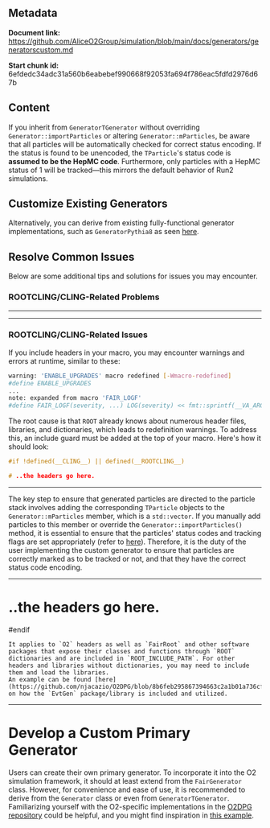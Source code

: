 ## Metadata

**Document link:** https://github.com/AliceO2Group/simulation/blob/main/docs/generators/generatorscustom.md

**Start chunk id:** 6efdedc34adc31a560b6eabebef990668f92053fa694f786eac5fdfd2976d67b

## Content

If you inherit from `GeneratorTGenerator` without overriding `Generator::importParticles` or altering `Generator::mParticles`, be aware that all particles will be automatically checked for correct status encoding. If the status is found to be unencoded, the `TParticle`'s status code is **assumed to be the HepMC code**. Furthermore, only particles with a HepMC status of 1 will be tracked—this mirrors the default behavior of Run2 simulations.

## Customize Existing Generators

Alternatively, you can derive from existing fully-functional generator implementations, such as `GeneratorPythia8` as seen [here](https://github.com/AliceO2Group/AliceO2/blob/dev/Generators/include/Generators/GeneratorPythia8.h).

## Resolve Common Issues

Below are some additional tips and solutions for issues you may encounter.

### ROOTCLING/CLING-Related Problems

---

---

### ROOTCLING/CLING-Related Issues

If you include headers in your macro, you may encounter warnings and errors at runtime, similar to these:
```bash
warning: 'ENABLE_UPGRADES' macro redefined [-Wmacro-redefined]
#define ENABLE_UPGRADES
...
note: expanded from macro 'FAIR_LOGF'
#define FAIR_LOGF(severity, ...) LOG(severity) << fmt::sprintf(__VA_ARGS__)
```
The root cause is that `ROOT` already knows about numerous header files, libraries, and dictionaries, which leads to redefinition warnings. To address this, an include guard must be added at the top of your macro. Here's how it should look:
```c++
#if !defined(__CLING__) || defined(__ROOTCLING__)

# ..the headers go here.
```

---

The key step to ensure that generated particles are directed to the particle stack involves adding the corresponding `TParticle` objects to the `Generator::mParticles` member, which is a `std::vector`. If you manually add particles to this member or override the `Generator::importParticles()` method, it is essential to ensure that the particles' status codes and tracking flags are set appropriately (refer to [here](README.md#generator-status-codes-flagging-particles-to-be-trackedtransported)). Therefore, it is the duty of the user implementing the custom generator to ensure that particles are correctly marked as to be tracked or not, and that they have the correct status code encoding.

---

# ..the headers go here.

#endif
```
It applies to `O2` headers as well as `FairRoot` and other software packages that expose their classes and functions through `ROOT` dictionaries and are included in `ROOT_INCLUDE_PATH`. For other headers and libraries without dictionaries, you may need to include them and load the libraries.
An example can be found [here](https://github.com/njacazio/O2DPG/blob/8b6feb295867394663c2a1b01a736cfaed8449c1/MC/config/PWGDQ/EvtGen/GeneratorEvtGen.C) on how the `EvtGen` package/library is included and utilized.
```

---

# Develop a Custom Primary Generator

Users can create their own primary generator. To incorporate it into the O2 simulation framework, it should at least extend from the `FairGenerator` class. However, for convenience and ease of use, it is recommended to derive from the `Generator` class or even from `GeneratorTGenerator`. Familiarizing yourself with the O2-specific implementations in the [O2DPG repository](https://github.com/AliceO2Group/O2DPG) could be helpful, and you might find inspiration in [this example](https://github.com/AliceO2Group/O2DPG/blob/master/MC/config/PWGDQ/external/generator/GeneratorCocktailPromptCharmoniaToMuonEvtGen_pp13TeV.C).
